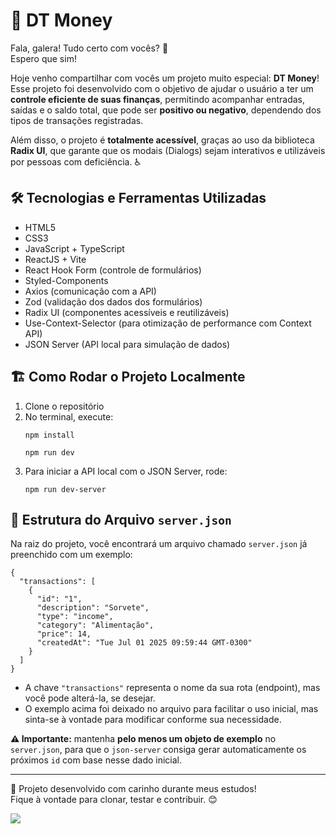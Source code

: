 <h1>💸 DT Money</h1>

<p>Fala, galera! Tudo certo com vocês? 👋<br>
Espero que sim!</p>

<p>
Hoje venho compartilhar com vocês um projeto muito especial: <strong>DT Money</strong>!<br>
Esse projeto foi desenvolvido com o objetivo de ajudar o usuário a ter um <strong>controle eficiente de suas finanças</strong>, permitindo acompanhar entradas, saídas e o saldo total, que pode ser <strong>positivo ou negativo</strong>, dependendo dos tipos de transações registradas.
</p>

<p>
Além disso, o projeto é <strong>totalmente acessível</strong>, graças ao uso da biblioteca <strong>Radix UI</strong>, que garante que os modais (Dialogs) sejam interativos e utilizáveis por pessoas com deficiência. ♿
</p>

<h2>🛠️ Tecnologias e Ferramentas Utilizadas</h2>
<ul>
  <li>HTML5</li>
  <li>CSS3</li>
  <li>JavaScript + TypeScript</li>
  <li>ReactJS + Vite</li>
  <li>React Hook Form (controle de formulários)</li>
  <li>Styled-Components</li>
  <li>Axios (comunicação com a API)</li>
  <li>Zod (validação dos dados dos formulários)</li>
  <li>Radix UI (componentes acessíveis e reutilizáveis)</li>
  <li>Use-Context-Selector (para otimização de performance com Context API)</li>
  <li>JSON Server (API local para simulação de dados)</li>
</ul>

<h2>🏗️ Como Rodar o Projeto Localmente</h2>
<ol>
  <li>Clone o repositório</li>
  <li>No terminal, execute:
    <pre><code>npm install</code></pre>
    <pre><code>npm run dev</code></pre>
  </li>
  <li>Para iniciar a API local com o JSON Server, rode:
    <pre><code>npm run dev-server</code></pre>
  </li>
</ol>

<h2>📁 Estrutura do Arquivo <code>server.json</code></h2>
<p>
Na raiz do projeto, você encontrará um arquivo chamado <code>server.json</code> já preenchido com um exemplo:
</p>

<pre><code>{
  "transactions": [
    {
      "id": "1",
      "description": "Sorvete",
      "type": "income",
      "category": "Alimentação",
      "price": 14,
      "createdAt": "Tue Jul 01 2025 09:59:44 GMT-0300"
    }
  ]
}
</code></pre>

<ul>
  <li>A chave <code>"transactions"</code> representa o nome da sua rota (endpoint), mas você pode alterá-la, se desejar.</li>
  <li>O exemplo acima foi deixado no arquivo para facilitar o uso inicial, mas sinta-se à vontade para modificar conforme sua necessidade.</li>
</ul>

<p><strong>⚠️ Importante:</strong> mantenha <strong>pelo menos um objeto de exemplo</strong> no <code>server.json</code>, para que o <code>json-server</code> consiga gerar automaticamente os próximos <code>id</code> com base nesse dado inicial.</p>

<hr>

<p>🚀 Projeto desenvolvido com carinho durante meus estudos!<br>
Fique à vontade para clonar, testar e contribuir. 😊</p>

<img src="https://i.imgur.com/AKGG7Ug.png"/>
